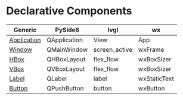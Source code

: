 # Declarative Components
|Generic|PySide6|lvgl|wx|
|-------|-------|----|--|
|[Application](#application)|QApplication|View|App|
|[Window](#window)|QMainWindow|screen_active|wxFrame|
|[HBox](#hbox)|QHBoxLayout|flex_flow|wxBoxSizer|
|[VBox](#vbox)|QVBoxLayout|flex_flow|wxBoxSizer|
|[Label](#label)|QLabel|label|wxStaticText|
|[Button](#button)|QPushButton|button|wxButton|
